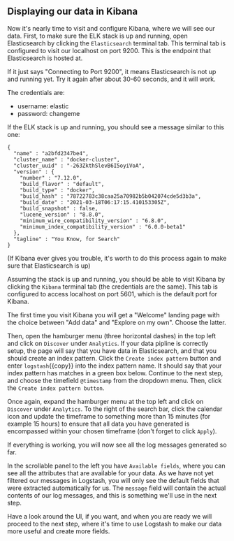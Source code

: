 <p></p>

## Displaying our data in Kibana

Now it's nearly time to visit and configure Kibana, where we will see our data. First, to make sure the ELK stack is up and running, open Elasticsearch by clicking the `Elasticsearch` terminal tab. This terminal tab is configured to visit our localhost on port 9200. This is the endpoint that Elasticsearch is hosted at.

If it just says "Connecting to Port 9200", it means Elasticsearch is not up and running yet. Try it again after about 30-60 seconds, and it will work.

The credentials are:
* username: elastic
* password: changeme

If the ELK stack is up and running, you should see a message similar to this one:

```
{
  "name" : "a2bfd2347be4",
  "cluster_name" : "docker-cluster",
  "cluster_uuid" : "-263ZkthSlevB6I5oyiVoA",
  "version" : {
    "number" : "7.12.0",
    "build_flavor" : "default",
    "build_type" : "docker",
    "build_hash" : "78722783c38caa25a70982b5b042074cde5d3b3a",
    "build_date" : "2021-03-18T06:17:15.410153305Z",
    "build_snapshot" : false,
    "lucene_version" : "8.8.0",
    "minimum_wire_compatibility_version" : "6.8.0",
    "minimum_index_compatibility_version" : "6.0.0-beta1"
  },
  "tagline" : "You Know, for Search"
}
```

(If Kibana ever gives you trouble, it's worth to do this process again to make sure that Elasticsearch is up)

Assuming the stack is up and running, you should be able to visit Kibana by clicking the `Kibana` terminal tab (the credentials are the same). This tab is configured to access localhost on port 5601, which is the default port for Kibana.

The first time you visit Kibana you will get a "Welcome" landing page with the choice between "Add data" and "Explore on my own". Choose the latter.

<!-- Kanske lägg in bild på startsidan här, lade en bild under assets/kibana-startpage.png -->

Then, open the hamburger menu (three horizontal dashes) in the top left and click on `Discover` under `Analytics`. If your data pipline is correctly setup, the page will say that you have data in Elasticsearch, and that you should create an index pattern. Click the `Create index pattern` button and enter `logstash`{{copy}} into the index pattern name. It should say that your index pattern has matches in a green box below. Continue to the next step, and choose the timefield `@timestamp` from the dropdown menu. Then, click the `Create index pattern button`.

<!-- TODO: Se till att @timestamp timefield inte har sönder ngt annat. Jag valde alltid det undre alternativet, dvs att jag inte ville använda ngt timefield. /Andreas 
Ingen aning om vad den faktiska skillnaden blir, så om du känner dig säkrare med det andra så kör vi på det / Henrik -->

Once again, expand the hamburger menu at the top left and click on `Discover` under `Analytics`. To the right of the search bar, click the calendar icon and update the timeframe to something more than 15 minutes (for example 15 hours) to ensure that all data you have generated is encompassed within your chosen timeframe (don't forget to click `Apply`).

If everything is working, you will now see all the log messages generated so far.

In the scrollable panel to the left you have `Available fields`, where you can see all the attributes that are available for your data. As we have not yet filtered our messages in Logstash, you will only see the default fields that were extracted automatically for us. The `message` field will contain the actual contents of our log messages, and this is something we'll use in the next step.

Have a look around the UI, if you want, and when you are ready we will proceed to the next step, where it's time to use Logstash to make our data more useful and create more fields.